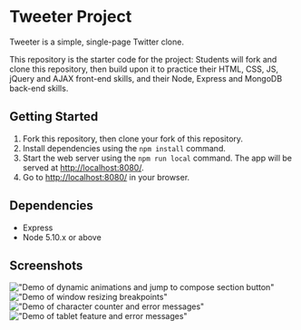 # Tweeter Project

Tweeter is a simple, single-page Twitter clone.

This repository is the starter code for the project: Students will fork and clone this repository, then build upon it to practice their HTML, CSS, JS, jQuery and AJAX front-end skills, and their Node, Express and MongoDB back-end skills.

## Getting Started

1. Fork this repository, then clone your fork of this repository.
2. Install dependencies using the `npm install` command.
3. Start the web server using the `npm run local` command. The app will be served at <http://localhost:8080/>.
4. Go to <http://localhost:8080/> in your browser.

## Dependencies

- Express
- Node 5.10.x or above

## Screenshots

!["Demo of dynamic animations and jump to compose section button"](https://github.com/adrian-faustino/tweeter/blob/master/docs/dynamic-animation.gif)
!["Demo of window resizing breakpoints"](https://github.com/adrian-faustino/tweeter/blob/master/docs/desktop-breakpoint.gif)
!["Demo of character counter and error messages"](https://github.com/adrian-faustino/tweeter/blob/master/docs/desktop-error.gif)
!["Demo of tablet feature and error messages"](https://github.com/adrian-faustino/tweeter/blob/master/docs/tablet-error.gif)